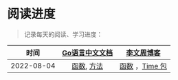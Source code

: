 # 阅读进度

>记录每天的阅读、学习进度：

| 时间 | [Go语言中文文档](https://www.topgoer.com/)  | [李文周博客](https://www.liwenzhou.com/archives/)  |
| :--: | :--: | :--: |
| 2022-08-04 | [函数](https://www.topgoer.com/%E5%87%BD%E6%95%B0/), [方法](https://www.topgoer.com/%E6%96%B9%E6%B3%95/) | [函数](https://www.liwenzhou.com/posts/Go/09_function/) ，[Time 包](https://www.liwenzhou.com/posts/Go/go-time/)|